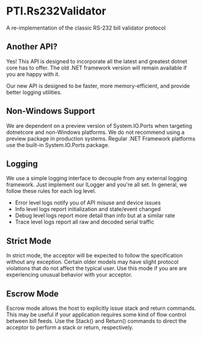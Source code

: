 # PTI.Rs232Validator

A re-implementation of the classic RS-232 bill validator protocol

## Another API?

Yes! This API is designed to incorporate all the latest and greatest dotnet core has to offer. The old .NET framework 
version will remain available if you are happy with it. 

Our new API is designed to be faster, more memory-efficient, and provide better logging utilities.

## Non-Windows Support 

We are dependent on a preview version of System.IO.Ports when targeting dotnetcore and non-Windows platforms. We do 
not recommend using a preview package in production systems. Regular .NET Framework platforms use the built-in 
System.IO.Ports package.

## Logging 

We use a simple logging interface to decouple from any external logging framework. Just implement our ILogger and 
you're all set. In general, we follow these rules for each log level.  

* Error level logs notify you of API misuse and device issues 
* Info level logs report initialization and state/event changed 
* Debug level logs report more detail than info but at a similar rate 
* Trace level logs report all raw and decoded serial traffic

## Strict Mode 

In strict mode, the acceptor will be expected to follow the specification without any exception. Certain older 
models may have slight protocol violations that do not affect the typical user. Use this mode if you are are 
experiencing unusual behavior with your acceptor.

## Escrow Mode 

Escrow mode allows the host to explicitly issue stack and return commands. This may be useful if your application 
requires some kind of flow control between bill feeds. Use the Stack() and Return() commands to direct the acceptor 
to perform a stack or return, respectively.